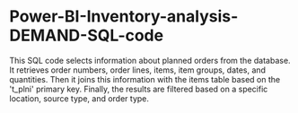 # Power-BI-Inventory-analysis-DEMAND-SQL-code


This SQL code selects information about planned orders from the database. 
It retrieves order numbers, order lines, items, item groups, dates, and quantities. 
Then it joins this information with the items table based on the 't_plni' primary key. 
Finally, the results are filtered based on a specific location, source type, and order type.

